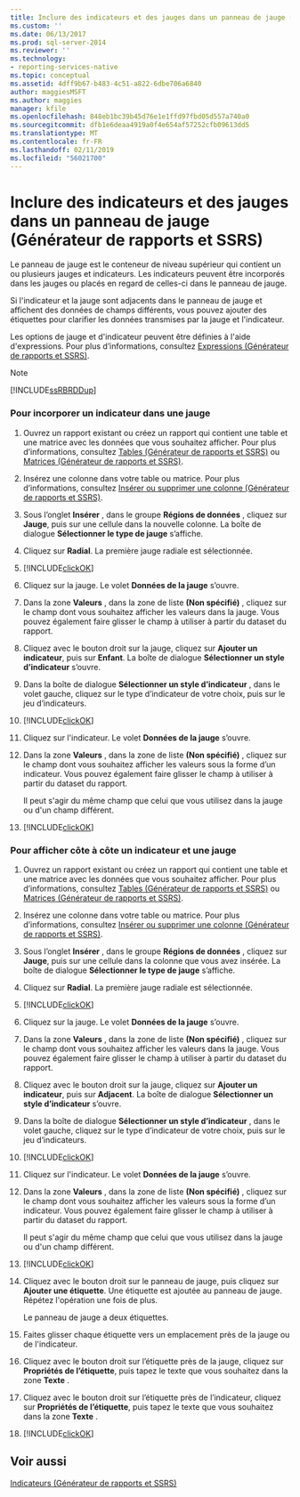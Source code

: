 ```yaml
---
title: Inclure des indicateurs et des jauges dans un panneau de jauge (Générateur de rapports et SSRS) | Microsoft Docs
ms.custom: ''
ms.date: 06/13/2017
ms.prod: sql-server-2014
ms.reviewer: ''
ms.technology:
- reporting-services-native
ms.topic: conceptual
ms.assetid: 4dff9b67-b483-4c51-a822-6dbe706a6840
author: maggiesMSFT
ms.author: maggies
manager: kfile
ms.openlocfilehash: 848eb1bc39b45d76e1e1ffd97fbd05d557a740a0
ms.sourcegitcommit: dfb1e6deaa4919a0f4e654af57252cfb09613dd5
ms.translationtype: MT
ms.contentlocale: fr-FR
ms.lasthandoff: 02/11/2019
ms.locfileid: "56021700"
---
```

# <a name="include-indicators-and-gauges-in-a-gauge-panel-report-builder-and-ssrs"></a>Inclure des indicateurs et des jauges dans un panneau de jauge (Générateur de rapports et SSRS)
  Le panneau de jauge est le conteneur de niveau supérieur qui contient un ou plusieurs jauges et indicateurs. Les indicateurs peuvent être incorporés dans les jauges ou placés en regard de celles-ci dans le panneau de jauge.  
  
 Si l'indicateur et la jauge sont adjacents dans le panneau de jauge et affichent des données de champs différents, vous pouvez ajouter des étiquettes pour clarifier les données transmises par la jauge et l'indicateur.  
  
 Les options de jauge et d'indicateur peuvent être définies à l'aide d'expressions. Pour plus d’informations, consultez [Expressions &#40;Générateur de rapports et SSRS&#41;](expressions-report-builder-and-ssrs.md).  
  
> [!NOTE]  
>  [!INCLUDE[ssRBRDDup](../../includes/ssrbrddup-md.md)]  
  
### <a name="to-embed-an-indicator-in-a-gauge"></a>Pour incorporer un indicateur dans une jauge  
  
1.  Ouvrez un rapport existant ou créez un rapport qui contient une table et une matrice avec les données que vous souhaitez afficher. Pour plus d’informations, consultez [Tables &#40;Générateur de rapports et SSRS&#41;](tables-report-builder-and-ssrs.md) ou [Matrices &#40;Générateur de rapports et SSRS&#41;](create-a-matrix-report-builder-and-ssrs.md).  
  
2.  Insérez une colonne dans votre table ou matrice. Pour plus d’informations, consultez [Insérer ou supprimer une colonne &#40;Générateur de rapports et SSRS&#41;](insert-or-delete-a-column-report-builder-and-ssrs.md).  
  
3.  Sous l’onglet **Insérer** , dans le groupe **Régions de données** , cliquez sur **Jauge**, puis sur une cellule dans la nouvelle colonne. La boîte de dialogue **Sélectionner le type de jauge** s’affiche.  
  
4.  Cliquez sur **Radial**. La première jauge radiale est sélectionnée.  
  
5.  [!INCLUDE[clickOK](../../../includes/clickok-md.md)]  
  
6.  Cliquez sur la jauge. Le volet **Données de la jauge** s’ouvre.  
  
7.  Dans la zone **Valeurs** , dans la zone de liste **(Non spécifié)** , cliquez sur le champ dont vous souhaitez afficher les valeurs dans la jauge. Vous pouvez également faire glisser le champ à utiliser à partir du dataset du rapport.  
  
8.  Cliquez avec le bouton droit sur la jauge, cliquez sur **Ajouter un indicateur**, puis sur **Enfant**. La boîte de dialogue **Sélectionner un style d’indicateur** s’ouvre.  
  
9. Dans la boîte de dialogue **Sélectionner un style d’indicateur** , dans le volet gauche, cliquez sur le type d’indicateur de votre choix, puis sur le jeu d’indicateurs.  
  
10. [!INCLUDE[clickOK](../../../includes/clickok-md.md)]  
  
11. Cliquez sur l'indicateur. Le volet **Données de la jauge** s’ouvre.  
  
12. Dans la zone **Valeurs** , dans la zone de liste **(Non spécifié)** , cliquez sur le champ dont vous souhaitez afficher les valeurs sous la forme d’un indicateur. Vous pouvez également faire glisser le champ à utiliser à partir du dataset du rapport.  
  
     Il peut s'agir du même champ que celui que vous utilisez dans la jauge ou d'un champ différent.  
  
13. [!INCLUDE[clickOK](../../../includes/clickok-md.md)]  
  
### <a name="to-show-an-indicator-and-gauge-side-by-side"></a>Pour afficher côte à côte un indicateur et une jauge  
  
1.  Ouvrez un rapport existant ou créez un rapport qui contient une table et une matrice avec les données que vous souhaitez afficher. Pour plus d’informations, consultez [Tables &#40;Générateur de rapports et SSRS&#41;](tables-report-builder-and-ssrs.md) ou [Matrices &#40;Générateur de rapports et SSRS&#41;](create-a-matrix-report-builder-and-ssrs.md).  
  
2.  Insérez une colonne dans votre table ou matrice. Pour plus d’informations, consultez [Insérer ou supprimer une colonne &#40;Générateur de rapports et SSRS&#41;](insert-or-delete-a-column-report-builder-and-ssrs.md).  
  
3.  Sous l’onglet **Insérer** , dans le groupe **Régions de données** , cliquez sur **Jauge**, puis sur une cellule dans la colonne que vous avez insérée. La boîte de dialogue **Sélectionner le type de jauge** s’affiche.  
  
4.  Cliquez sur **Radial**. La première jauge radiale est sélectionnée.  
  
5.  [!INCLUDE[clickOK](../../../includes/clickok-md.md)]  
  
6.  Cliquez sur la jauge. Le volet **Données de la jauge** s’ouvre.  
  
7.  Dans la zone **Valeurs** , dans la zone de liste **(Non spécifié)** , cliquez sur le champ dont vous souhaitez afficher les valeurs dans la jauge. Vous pouvez également faire glisser le champ à utiliser à partir du dataset du rapport.  
  
8.  Cliquez avec le bouton droit sur la jauge, cliquez sur **Ajouter un indicateur**, puis sur **Adjacent**. La boîte de dialogue **Sélectionner un style d’indicateur** s’ouvre.  
  
9. Dans la boîte de dialogue **Sélectionner un style d’indicateur** , dans le volet gauche, cliquez sur le type d’indicateur de votre choix, puis sur le jeu d’indicateurs.  
  
10. [!INCLUDE[clickOK](../../../includes/clickok-md.md)]  
  
11. Cliquez sur l'indicateur. Le volet **Données de la jauge** s’ouvre.  
  
12. Dans la zone **Valeurs** , dans la zone de liste **(Non spécifié)** , cliquez sur le champ dont vous souhaitez afficher les valeurs sous la forme d’un indicateur. Vous pouvez également faire glisser le champ à utiliser à partir du dataset du rapport.  
  
     Il peut s'agir du même champ que celui que vous utilisez dans la jauge ou d'un champ différent.  
  
13. [!INCLUDE[clickOK](../../../includes/clickok-md.md)]  
  
14. Cliquez avec le bouton droit sur le panneau de jauge, puis cliquez sur **Ajouter une étiquette**. Une étiquette est ajoutée au panneau de jauge. Répétez l'opération une fois de plus.  
  
     Le panneau de jauge a deux étiquettes.  
  
15. Faites glisser chaque étiquette vers un emplacement près de la jauge ou de l'indicateur.  
  
16. Cliquez avec le bouton droit sur l’étiquette près de la jauge, cliquez sur **Propriétés de l’étiquette**, puis tapez le texte que vous souhaitez dans la zone **Texte** .  
  
17. Cliquez avec le bouton droit sur l’étiquette près de l’indicateur, cliquez sur **Propriétés de l’étiquette**, puis tapez le texte que vous souhaitez dans la zone **Texte** .  
  
18. [!INCLUDE[clickOK](../../../includes/clickok-md.md)]  
  
## <a name="see-also"></a>Voir aussi  
 [Indicateurs &#40;Générateur de rapports et SSRS&#41;](indicators-report-builder-and-ssrs.md)  
  
  
